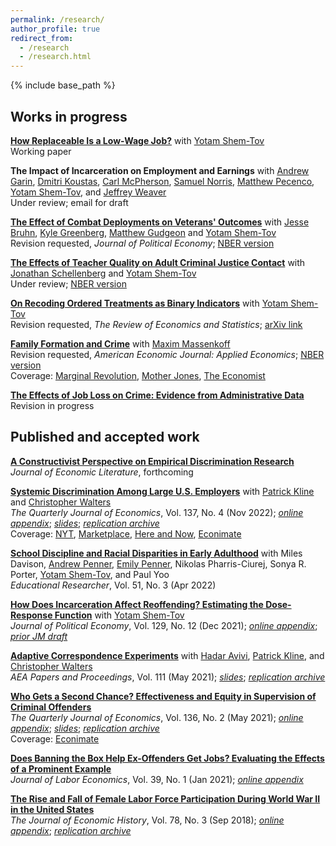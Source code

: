 ```yaml
---
permalink: /research/
author_profile: true
redirect_from:
  - /research
  - /research.html
---
```


{% include base_path %}

## Works in progress 
[**How Replaceable Is a Low-Wage Job?**](/files/lowwage_rs.pdf) with [Yotam Shem-Tov](https://yotamshemtov.github.io/index.html)   
Working paper 

**The Impact of Incarceration on Employment and Earnings** with [Andrew Garin](https://sites.google.com/view/andygarin/home), [Dmitri Koustas](http://www.dmitrikoustas.com/), [Carl McPherson](https://carlmcpherson.github.io/), [Samuel Norris](https://www.samuel-norris.com/), [Matthew Pecenco](https://www.matthewpecenco.com/), [Yotam Shem-Tov](https://yotamshemtov.github.io/index.html), and [Jeffrey Weaver](https://www.jeff-weaver.com/)  
Under review; email for draft 

[**The Effect of Combat Deployments on Veterans' Outcomes**](/files/deployments.pdf) with [Jesse Bruhn](https://www.jessebruhn.com/home), [Kyle Greenberg](https://sites.google.com/view/kyle-greenberg/home), [Matthew Gudgeon](https://sites.google.com/site/matthewgudgeon/home?authuser=0) and [Yotam Shem-Tov](https://yotamshemtov.github.io/index.html)  
Revision requested, *Journal of Political Economy*;  [NBER version](https://www.nber.org/papers/w30622)  

[**The Effects of Teacher Quality on Adult Criminal Justice Contact**](/files/rss_teachers_cjc.pdf) with [Jonathan Schellenberg](https://sites.google.com/view/jonathanschellenberg/home?authuser=0) and [Yotam Shem-Tov](https://yotamshemtov.github.io/index.html)  
Under review; [NBER version](https://www.nber.org/papers/w30274)   

[**On Recoding Ordered Treatments as Binary Indicators**](/files/EMCO.pdf) with [Yotam Shem-Tov](https://yotamshemtov.github.io/index.html)  
Revision requested, *The Review of Economics and Statistics*; [arXiv link](http://arxiv.org/abs/2111.12258)  

[**Family Formation and Crime**](http://maximmassenkoff.com/FamilyFormationAndCrime.pdf) with [Maxim Massenkoff](http://maximmassenkoff.com)  
Revision requested, *American Economic Journal: Applied Economics*; [NBER version](https://www.nber.org/papers/w30385)  
Coverage: [Marginal Revolution](https://marginalrevolution.com/marginalrevolution/2019/11/more-pregnancy-less-crime.html), [Mother Jones](https://www.motherjones.com/kevin-drum/2019/11/having-a-baby-cuts-crime-by-25/), [The Economist](https://www.economist.com/graphic-detail/2020/01/03/the-prospect-of-parenthood-makes-people-more-law-abiding)

[**The Effects of Job Loss on Crime: Evidence from Administrative Data**](/files/jobloss_crime_ekr_vf.pdf)  
Revision in progress  


## Published and accepted work
[**A Constructivist Perspective on Empirical Discrimination Research**](/files/constructivism.pdf)  
*Journal of Economic Literature*, forthcoming 

[**Systemic Discrimination Among Large U.S. Employers**](https://eml.berkeley.edu//~crwalters/papers/randres.pdf) with [Patrick Kline](https://eml.berkeley.edu/~pkline/) and [Christopher Walters](https://eml.berkeley.edu/~crwalters/)   
*The Quarterly Journal of Economics*, Vol. 137, No. 4 (Nov 2022); [*online appendix*](/files/randres_appx.pdf); [*slides*](/files/randres_slides_final.pdf); [*replication archive*](https://dataverse.harvard.edu/dataset.xhtml?persistentId=doi:10.7910/DVN/HLO4XC)      
Coverage: [NYT](https://www.nytimes.com/2021/07/29/business/economy/hiring-racial-discrimination.html), [Marketplace](https://www.marketplace.org/shows/marketplace-morning-report/research-spotlights-existence-of-racial-discrimination-in-hiring-process/), [Here and Now](https://www.wbur.org/hereandnow/2021/08/18/name-discrimination-jobs), [Econimate](https://www.youtube.com/watch?v=fLgWIyx0gDw)    

[**School Discipline and Racial Disparities in Early Adulthood**](/files/dprsy_discipline.pdf) with Miles Davison, [Andrew Penner](http://www.socsci.uci.edu/~penner/), [Emily Penner](http://www.emilykpenner.com/), Nikolas Pharris-Ciurej, Sonya R. Porter, [Yotam Shem-Tov](https://yotamshemtov.github.io/index.html), and Paul Yoo  
*Educational Researcher*, Vol. 51, No. 3 (Apr 2022)  

[**How Does Incarceration Affect Reoffending? Estimating the Dose-Response Function**](/files/Rose_Shemtov_2021_Manuscript.pdf) with [Yotam Shem-Tov](https://yotamshemtov.github.io/index.html)  
*Journal of Political Economy*, Vol. 129, No. 12 (Dec 2021); [*online appendix*](/files/Rose_Shemtov_2021_OnlineAppendix.pdf); [*prior JM draft*](https://yotamshemtov.github.io/files/YotamShemTov_JMP.pdf)

[**Adaptive Correspondence Experiments**](/files/SkyNet.pdf) with [Hadar Avivi](https://avivihadar.github.io/), [Patrick Kline](https://eml.berkeley.edu/~pkline/), and [Christopher Walters](https://eml.berkeley.edu/~crwalters/)   
*AEA Papers and Proceedings*, Vol. 111 (May 2021); [*slides*](https://avivihadar.github.io/files/AdaptiveCorrespondenceExperiments_Slides.pdf); [*replication archive*](https://avivihadar.github.io/files/AdaptiveCorrespondenceExperiments_code.zip)  

[**Who Gets a Second Chance? Effectiveness and Equity in Supervision of Criminal Offenders**](/files/jmp.pdf)   
*The Quarterly Journal of Economics*, Vol. 136, No. 2 (May 2021); [*online appendix*](/files/jmp_online_appendix.pdf); [*slides*](/files/rose_second_chances.pdf); [*replication archive*](https://dataverse.harvard.edu/dataset.xhtml?persistentId=doi:10.7910/DVN/JM3TPY&version=1.0)  
Coverage: [Econimate](https://www.youtube.com/watch?v=K0W9TBKTwnU) 

[**Does Banning the Box Help Ex-Offenders Get Jobs? Evaluating the Effects of a Prominent Example**](/files/btbjole_final.pdf)  
*Journal of Labor Economics*, Vol. 39, No. 1 (Jan 2021); [*online appendix*](/files/btb_online_appendix_0418.pdf)

[**The Rise and Fall of Female Labor Force Participation During World War II in the United States**](/files/rise_and_fall.pdf)  
*The Journal of Economic History*, Vol. 78, No. 3 (Sep 2018); [*online appendix*](/files/rise_and_fall_online_appendix.pdf); [*replication archive*](https://www.dropbox.com/s/fq3c530ngw8443g/replication_full.zip?dl=1)
